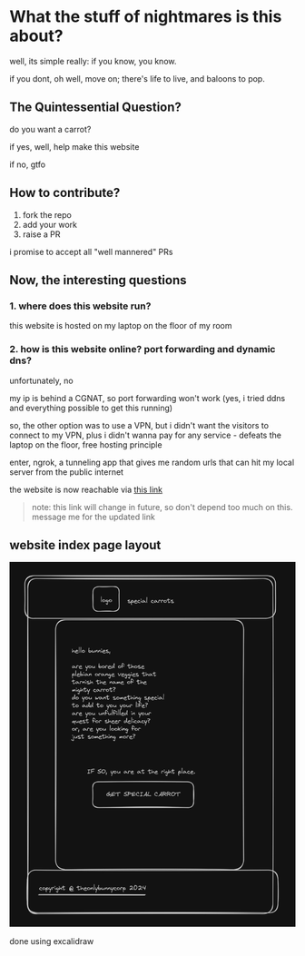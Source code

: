 # What the stuff of nightmares is this about?

well, its simple really: if you know, you know.

if you dont, oh well, move on; there's life to live, and baloons to pop.

## The Quintessential Question?

do you want a carrot?

if yes, well, help make this website

if no, gtfo

## How to contribute?

1. fork the repo
2. add your work 
3. raise a PR

i promise to accept all "well mannered" PRs

## Now, the interesting questions

### 1. where does this website run?

this website is hosted on my laptop on the floor of my room

### 2. how is this website online? port forwarding and dynamic dns?

unfortunately, no

my ip is behind a CGNAT, so port forwarding won't work (yes, i tried ddns and everything possible to get this running)

so, the other option was to use a VPN, but i didn't want the visitors to connect to my VPN, plus i didn't wanna pay for any service - defeats the laptop on the floor, free hosting principle


enter, ngrok, a tunneling app that gives me random urls that can hit my local server from the public internet



the website is now reachable via [this link](https://bluegill-emerging-urchin.ngrok-free.app/)

> note: this link will change in future, so don't depend too much on this. message me for the updated link

## website index page layout

![excalidraw layout for index page](./gajarmilega/static/docs/assets/index_page_wireframe.png)

done using excalidraw

